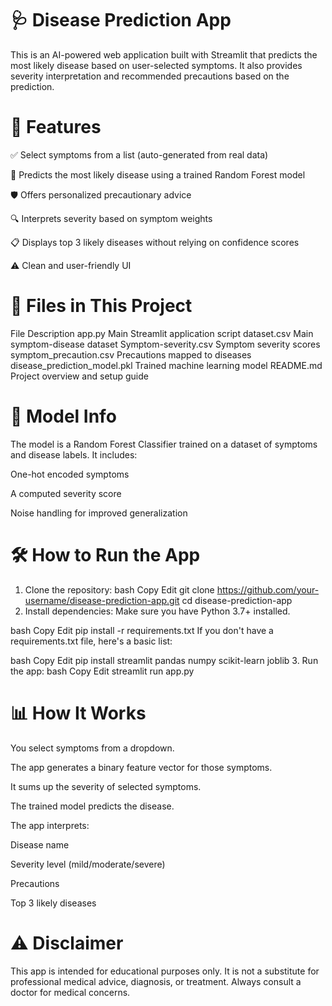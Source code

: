 # 🩺 Disease Prediction App
This is an AI-powered web application built with Streamlit that predicts the most likely disease based on user-selected symptoms. It also provides severity interpretation and recommended precautions based on the prediction.

# 🚀 Features
✅ Select symptoms from a list (auto-generated from real data)

🧠 Predicts the most likely disease using a trained Random Forest model

🛡️ Offers personalized precautionary advice

🔍 Interprets severity based on symptom weights

📋 Displays top 3 likely diseases without relying on confidence scores

⚠️ Clean and user-friendly UI

# 📁 Files in This Project
File	Description
app.py	Main Streamlit application script
dataset.csv	Main symptom-disease dataset
Symptom-severity.csv	Symptom severity scores
symptom_precaution.csv	Precautions mapped to diseases
disease_prediction_model.pkl	Trained machine learning model
README.md	Project overview and setup guide

# 🧠 Model Info
The model is a Random Forest Classifier trained on a dataset of symptoms and disease labels. It includes:

One-hot encoded symptoms

A computed severity score

Noise handling for improved generalization

# 🛠️ How to Run the App
1. Clone the repository:
bash
Copy
Edit
git clone https://github.com/your-username/disease-prediction-app.git
cd disease-prediction-app
2. Install dependencies:
Make sure you have Python 3.7+ installed.

bash
Copy
Edit
pip install -r requirements.txt
If you don't have a requirements.txt file, here's a basic list:

bash
Copy
Edit
pip install streamlit pandas numpy scikit-learn joblib
3. Run the app:
bash
Copy
Edit
streamlit run app.py
# 📊 How It Works
You select symptoms from a dropdown.

The app generates a binary feature vector for those symptoms.

It sums up the severity of selected symptoms.

The trained model predicts the disease.

The app interprets:

Disease name

Severity level (mild/moderate/severe)

Precautions

Top 3 likely diseases

# ⚠️ Disclaimer
This app is intended for educational purposes only. It is not a substitute for professional medical advice, diagnosis, or treatment. Always consult a doctor for medical concerns.
